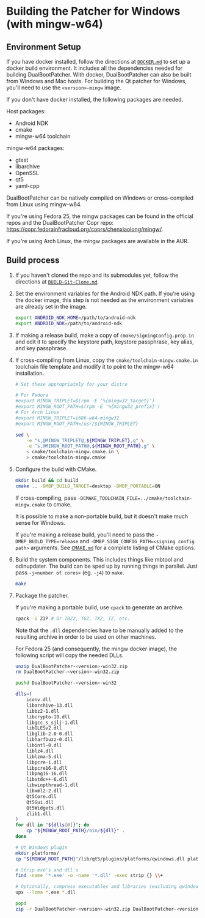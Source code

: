 # Building the Patcher for Windows (with mingw-w64)

## Environment Setup

If you have docker installed, follow the directions at [`DOCKER.md`](DOCKER.md) to set up a docker build environment. It includes all the dependencies needed for building DualBootPatcher. With docker, DualBootPatcher can also be built from Windows and Mac hosts. For building the Qt patcher for Windows, you'll need to use the `<version>-mingw` image.

If you don't have docker installed, the following packages are needed.

Host packages:

- Android NDK
- cmake
- mingw-w64 toolchain

mingw-w64 packages:

- gtest
- libarchive
- OpenSSL
- qt5
- yaml-cpp

DualBootPatcher can be natively compiled on Windows or cross-compiled from Linux using mingw-w64.

If you're using Fedora 25, the mingw packages can be found in the official repos and the DualBootPatcher Copr repo: https://copr.fedorainfracloud.org/coprs/chenxiaolong/mingw/.

If you're using Arch Linux, the mingw packages are available in the AUR.

## Build process

1. If you haven't cloned the repo and its submodules yet, follow the directions at [`BUILD-Git-Clone.md`](BUILD-Git-Clone.md).

2. Set the environment variables for the Android NDK path. If you're using the docker image, this step is not needed as the environment variables are already set in the image.

    ```sh
    export ANDROID_NDK_HOME=/path/to/android-ndk
    export ANDROID_NDK=/path/to/android-ndk
    ```

3. If making a release build, make a copy of `cmake/SigningConfig.prop.in` and edit it to specify the keystore path, keystore passphrase, key alias, and key passphrase.

4. If cross-compiling from Linux, copy the `cmake/toolchain-mingw.cmake.in` toolchain file template and modify it to point to the mingw-w64 installation.

    ```sh
    # Set these appropriately for your distro

    # For Fedora
    #export MINGW_TRIPLET=$(rpm -E '%{mingw32_target}')
    #export MINGW_ROOT_PATH=$(rpm -E '%{mingw32_prefix}')
    # For Arch Linux
    #export MINGW_TRIPLET=i686-w64-mingw32
    #export MINGW_ROOT_PATH=/usr/${MINGW_TRIPLET}

    sed \
        -e "s,@MINGW_TRIPLET@,${MINGW_TRIPLET},g" \
        -e "s,@MINGW_ROOT_PATH@,${MINGW_ROOT_PATH},g" \
        < cmake/toolchain-mingw.cmake.in \
        > cmake/toolchain-mingw.cmake
    ```

5. Configure the build with CMake.

    ```sh
    mkdir build && cd build
    cmake .. -DMBP_BUILD_TARGET=desktop -DMBP_PORTABLE=ON
    ```

    If cross-compiling, pass `-DCMAKE_TOOLCHAIN_FILE=../cmake/toolchain-mingw.cmake` to cmake.

    It is possible to make a non-portable build, but it doesn't make much sense for Windows.

    If you're making a release build, you'll need to pass the `-DMBP_BUILD_TYPE=release` and `-DMBP_SIGN_CONFIG_PATH=<signing config path>` arguments. See [`CMAKE.md`](CMAKE.md) for a complete listing of CMake options.

6. Build the system components. This includes things like mbtool and odinupdater. The build can be sped up by running things in parallel. Just pass `-j<number of cores>` (eg. `-j4`) to `make`.

    ```sh
    make
    ```

7. Package the patcher.

    If you're making a portable build, use `cpack` to generate an archive.

    ```sh
    cpack -G ZIP # Or TBZ2, TGZ, TXZ, TZ, etc.
    ```

    Note that the `.dll` dependencies have to be manually added to the resulting archive in order to be used on other machines.

    For Fedora 25 (and consequently, the mingw docker image), the following script will copy the needed DLLs.

    ```sh
    unzip DualBootPatcher-<version>-win32.zip
    rm DualBootPatcher-<version>-win32.zip

    pushd DualBootPatcher-<version>-win32

    dlls=(
        iconv.dll
        libarchive-13.dll
        libbz2-1.dll
        libcrypto-10.dll
        libgcc_s_sjlj-1.dll
        libGLESv2.dll
        libglib-2.0-0.dll
        libharfbuzz-0.dll
        libintl-8.dll
        liblz4.dll
        liblzma-5.dll
        libpcre-1.dll
        libpcre16-0.dll
        libpng16-16.dll
        libstdc++-6.dll
        libwinpthread-1.dll
        libxml2-2.dll
        Qt5Core.dll
        Qt5Gui.dll
        Qt5Widgets.dll
        zlib1.dll
    )
    for dll in "${dlls[@]}"; do
        cp "${MINGW_ROOT_PATH}/bin/${dll}" .
    done

    # Qt Windows plugin
    mkdir platforms/
    cp "${MINGW_ROOT_PATH}"/lib/qt5/plugins/platforms/qwindows.dll platforms/

    # Strip exe's and dll's
    find -name '*.exe' -o -name '*.dll' -exec strip {} \\+

    # Optionally, compress executables and libraries (excluding qwindows plugin)
    upx --lzma *.exe *.dll

    popd
    zip -r DualBootPatcher-<version>-win32.zip DualBootPatcher-<version>-win32
    ```
